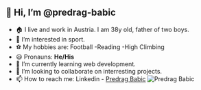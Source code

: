## 👋 Hi, I’m @predrag-babic
- 🏠 I live and work in Austria. I am 38y old, father of two boys.
- 👀 I’m interested in sport.
- ⚽ My hobbies are:
    Football
   -Reading
   -High Climbing
- 😃 Pronauns: **He/His**
- 🌱 I’m currently learning web development.
- 💞️ I’m looking to collaborate on interresting projects.
- 📫 How to reach me: Linkedin - [Predrag Babic](https://www.linkedin.com/in/predrag-babic-4bb382244/)
  ![Predrag Babic](./MicrosoftTeams-Tactix.png)


<!---
predrag-babic/predrag-babic is a ✨ special ✨ repository because its `README.md` (this file) appears on your GitHub profile.
You can click the Preview link to take a look at your changes.
--->
